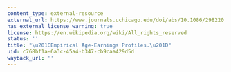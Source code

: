 ```yaml
---
content_type: external-resource
external_url: https://www.journals.uchicago.edu/doi/abs/10.1086/298220
has_external_license_warning: true
license: https://en.wikipedia.org/wiki/All_rights_reserved
status: ''
title: "\u201CEmpirical Age-Earnings Profiles.\u201D"
uid: c768bf1a-6a3c-45a4-b347-cb9caa429d5d
wayback_url: ''
---
```

